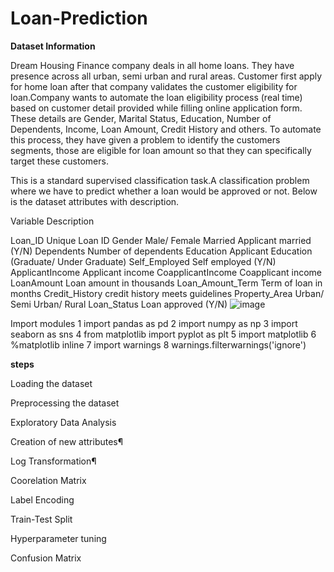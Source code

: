 # Loan-Prediction

**Dataset Information**

Dream Housing Finance company deals in all home loans. They have presence across all urban, semi urban and rural areas. Customer first apply for home loan after that company validates the customer eligibility for loan.Company wants to automate the loan eligibility process (real time) based on customer detail provided while filling online application form. These details are Gender, Marital Status, Education, Number of Dependents, Income, Loan Amount, Credit History and others. To automate this process, they have given a problem to identify the customers segments, those are eligible for loan amount so that they can specifically target these customers.

This is a standard supervised classification task.A classification problem where we have to predict whether a loan would be approved or not. Below is the dataset attributes with description.

Variable	Description
	
Loan_ID	Unique Loan ID
Gender	Male/ Female
Married	Applicant married (Y/N)
Dependents	Number of dependents
Education	Applicant Education (Graduate/ Under Graduate)
Self_Employed	Self employed (Y/N)
ApplicantIncome	Applicant income
CoapplicantIncome	Coapplicant income
LoanAmount	Loan amount in thousands
Loan_Amount_Term	Term of loan in months
Credit_History	credit history meets guidelines
Property_Area	Urban/ Semi Urban/ Rural
Loan_Status	Loan approved (Y/N)
![image](https://github.com/user-attachments/assets/483dea41-60ad-4535-9d75-b80b24b05f52)


Import modules
1
import pandas as pd
2
import numpy as np
3
import seaborn as sns
4
from matplotlib import pyplot as plt
5
import matplotlib
6
%matplotlib inline
7
import warnings
8
warnings.filterwarnings('ignore')

**steps**

Loading the dataset

Preprocessing the dataset

Exploratory Data Analysis

Creation of new attributes¶

Log Transformation¶

Coorelation Matrix

Label Encoding

Train-Test Split

Hyperparameter tuning

Confusion Matrix


